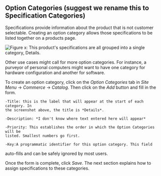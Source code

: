 ## Option Categories (suggest we rename this to Specification Categories)

Specifications provide information about the product that is not customer
selectable. Creating an option category allows those specifications to be listed
together on a products page.

![Figure x: This product's specifications are all grouped into a single
category, *Details*.](../../../images/spec-category.png)

Other use cases might call for more option categories. For instance, a purveyor
of personal computers might want to have one category for hardware configuration
and another for software.

To create an option category, click on the *Option Categories* tab in *Site
Menu* &rarr; *Commerce* &rarr; *Catalog*. Then click on the *Add* button and
fill in the form.

    -Title: this is the label that will appear at the start of each category. In
    the screenshot above, the title is *Details*.

    -Description: *I don't know where text entered here will appear*

    -Priority: This establishes the order in which the Option Categories will be
    listed. Smallest numbers go first.

    -Key:A programmatic identifier for this option category. This field 
auto-fills
    and can be safely ignored by most users.

Once the form is complete, click *Save*. The next section explains how to assign
specifications to these categories. 
